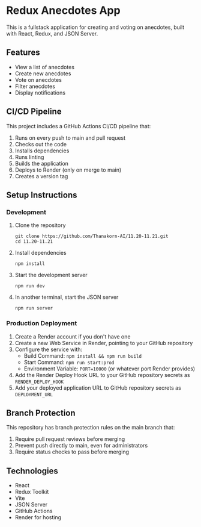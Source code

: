 # Redux Anecdotes App

This is a fullstack application for creating and voting on anecdotes, built with React, Redux, and JSON Server.

## Features

- View a list of anecdotes
- Create new anecdotes
- Vote on anecdotes
- Filter anecdotes
- Display notifications

## CI/CD Pipeline

This project includes a GitHub Actions CI/CD pipeline that:

1. Runs on every push to main and pull request
2. Checks out the code
3. Installs dependencies
4. Runs linting
5. Builds the application
6. Deploys to Render (only on merge to main)
7. Creates a version tag

## Setup Instructions

### Development

1. Clone the repository
   ```
   git clone https://github.com/Thanakorn-AI/11.20-11.21.git
   cd 11.20-11.21
   ```

2. Install dependencies
   ```
   npm install
   ```

3. Start the development server
   ```
   npm run dev
   ```

4. In another terminal, start the JSON server
   ```
   npm run server
   ```

### Production Deployment

1. Create a Render account if you don't have one
2. Create a new Web Service in Render, pointing to your GitHub repository
3. Configure the service with:
   - Build Command: `npm install && npm run build`
   - Start Command: `npm run start:prod`
   - Environment Variable: `PORT=10000` (or whatever port Render provides)
4. Add the Render Deploy Hook URL to your GitHub repository secrets as `RENDER_DEPLOY_HOOK`
5. Add your deployed application URL to GitHub repository secrets as `DEPLOYMENT_URL`

## Branch Protection

This repository has branch protection rules on the main branch that:
1. Require pull request reviews before merging
2. Prevent push directly to main, even for administrators
3. Require status checks to pass before merging

## Technologies

- React
- Redux Toolkit
- Vite
- JSON Server
- GitHub Actions
- Render for hosting